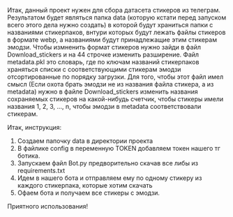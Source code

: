 Итак, данный проект нужен для сбора датасета стикеров из телеграм.
Результатом будет являться папка data (которую кстати перед запуском всего этого дела нужно создать) в которой будут храниться папки с названиями 
стикерпаков, внтури которых будут лежать файлы стикеров в формате webp, а названиями будут принадлежащие этим стикерам эмодзи.
Чтобы измненить формат стикеров нужно зайди в файл Download_stickers и на 44 строчке изменить разширение. 
Файл metadata.pkl это словарь, где по ключам названий стикерпаков храняться списки с соответствующими стикерам эмодзи отсортированные по порядку загрузки. Для того,
чтобы этот файл имел смысл (Если охота брать эмодзи не из названия файла стикера, а из metadata) нужно в файле Download_stickers изменить названия 
сохраняемых стикеров на какой-нибудь счетчик, чтобы стикеры имели названия 1, 2, 3, ..., n, чтобы эмодзи в metadata соответствовали стикерам.

Итак, инструкция:
1. Создаем папочку data в директории проекта
2. В файлике config в переменную TOKEN добавляем токен нашего тг ботика.
3. Запускаем файл Bot.py предворительно скачав все либы из requirements.txt
4. Идем в нашего бота и отправляем ему по одному стикеру из каждого стикерпака, которые хотим скачать
5. Офаем бота и получаем все стикеры с эмодзи.

Приятного использования!
